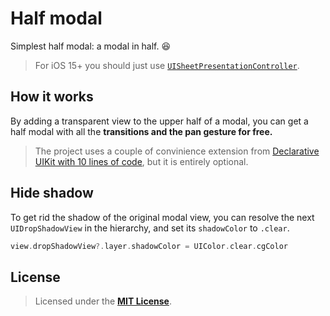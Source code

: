 #  Half modal

Simplest half modal: a modal in half. 😆

> For iOS 15+ you should just use [`UISheetPresentationController`](https://developer.apple.com/documentation/uikit/uisheetpresentationcontroller).

## How it works

By adding a transparent view to the upper half of a modal, you can get a half modal with all the **transitions and the pan gesture for free.**

> The project uses a couple of convinience extension from [Declarative UIKit with 10 lines of code](http://blog.eppz.eu/declarative-uikit-with-10-lines-of-code/), but it is entirely optional.

## Hide shadow

To get rid the shadow of the original modal view, you can resolve the next `UIDropShadowView` in the hierarchy, and set its `shadowColor` to `.clear`.

```Swift
view.dropShadowView?.layer.shadowColor = UIColor.clear.cgColor
```

## License

> Licensed under the [**MIT License**](https://en.wikipedia.org/wiki/MIT_License).
